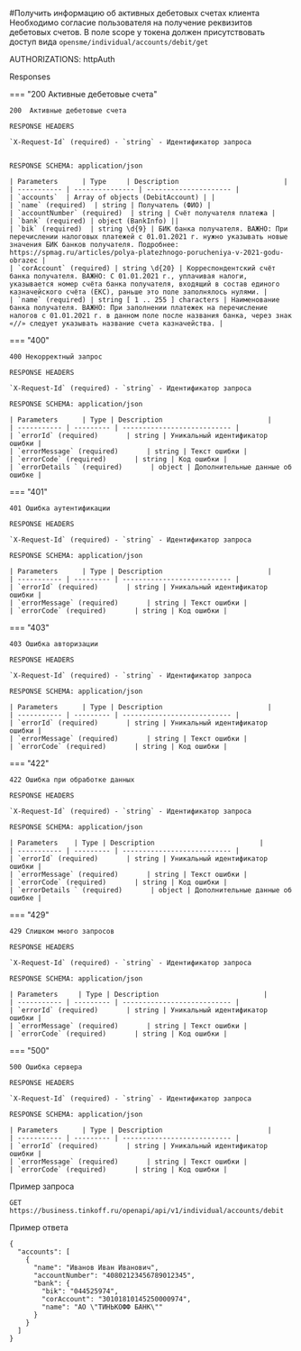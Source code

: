 #Получить информацию об активных дебетовых счетах клиента
Необходимо согласие пользователя на получение реквизитов дебетовых счетов. В поле scope у токена должен присутствовать доступ вида ```opensme/individual/accounts/debit/get```

AUTHORIZATIONS: httpAuth

Responses

=== "200  Активные дебетовые счета"

    200  Активные дебетовые счета

    RESPONSE HEADERS

    `X-Request-Id` (required) - `string` - Идентификатор запроса
    

    RESPONSE SCHEMA: application/json

    | Parameters      | Type     | Description                          |
    | ----------- | --------------- | --------------------- |
    | `accounts`  | Array of objects (DebitAccount) | |
    | `name` (required)  | string | Получатель (ФИО) |
    | `accountNumber` (required)  | string | Счёт получателя платежа |
    | `bank` (required) | object (BankInfo) ||
    | `bik` (required)  | string \d{9} | БИК банка получателя. ВАЖНО: При перечислении налоговых платежей с 01.01.2021 г. нужно указывать новые значения БИК банков получателя. Подробнее: https://spmag.ru/articles/polya-platezhnogo-porucheniya-v-2021-godu-obrazec |
    | `corAccount` (required) | string \d{20} | Корреспондентский счёт банка получателя. ВАЖНО: С 01.01.2021 г., уплачивая налоги, указывается номер счёта банка получателя, входящий в состав единого казначейского счёта (ЕКС), раньше это поле заполнялось нулями. |
    | `name` (required) | string [ 1 .. 255 ] characters | Наименование банка получателя. ВАЖНО: При заполнении платежек на перечисление налогов с 01.01.2021 г. в данном поле после названия банка, через знак «//» следует указывать название счета казначейства. |

 

=== "400"

    400 Некорректный запрос

    RESPONSE HEADERS

    `X-Request-Id` (required) - `string` - Идентификатор запроса

    RESPONSE SCHEMA: application/json

    | Parameters      | Type | Description                          |
    | ----------- | --------- | --------------------------- |
    | `errorId` (required)       | string | Уникальный идентификатор ошибки |
    | `errorMessage` (required)       | string | Текст ошибки |
    | `errorCode` (required)       | string | Код ошибки |
    | `errorDetails ` (required)       | object | Дополнительные данные об ошибке |

=== "401"

    401 Ошибка аутентификации

    RESPONSE HEADERS

    `X-Request-Id` (required) - `string` - Идентификатор запроса

    RESPONSE SCHEMA: application/json

    | Parameters      | Type | Description                          |
    | ----------- | --------- | --------------------------- |
    | `errorId` (required)       | string | Уникальный идентификатор ошибки |
    | `errorMessage` (required)       | string | Текст ошибки |
    | `errorCode` (required)       | string | Код ошибки |

=== "403"

    403 Ошибка авторизации

    RESPONSE HEADERS

    `X-Request-Id` (required) - `string` - Идентификатор запроса

    RESPONSE SCHEMA: application/json

    | Parameters      | Type | Description                          |
    | ----------- | --------- | --------------------------- |
    | `errorId` (required)       | string | Уникальный идентификатор ошибки |
    | `errorMessage` (required)       | string | Текст ошибки |
    | `errorCode` (required)       | string | Код ошибки |


=== "422"

    422 Ошибка при обработке данных

    RESPONSE HEADERS

    `X-Request-Id` (required) - `string` - Идентификатор запроса

    RESPONSE SCHEMA: application/json

    | Parameters    | Type | Description                          |
    | ----------- | --------- | --------------------------- |
    | `errorId` (required)       | string | Уникальный идентификатор ошибки |
    | `errorMessage` (required)       | string | Текст ошибки |
    | `errorCode` (required)       | string | Код ошибки |
    | `errorDetails ` (required)       | object | Дополнительные данные об ошибке |

=== "429"

    429 Слишком много запросов

    RESPONSE HEADERS

    `X-Request-Id` (required) - `string` - Идентификатор запроса

    RESPONSE SCHEMA: application/json

    | Parameters     | Type | Description                          |
    | ----------- | --------- | --------------------------- |
    | `errorId` (required)       | string | Уникальный идентификатор ошибки |
    | `errorMessage` (required)       | string | Текст ошибки |
    | `errorCode` (required)       | string | Код ошибки |

=== "500"

    500 Ошибка сервера

    RESPONSE HEADERS

    `X-Request-Id` (required) - `string` - Идентификатор запроса

    RESPONSE SCHEMA: application/json

    | Parameters      | Type | Description                          |
    | ----------- | --------- | --------------------------- |
    | `errorId` (required)       | string | Уникальный идентификатор ошибки |
    | `errorMessage` (required)       | string | Текст ошибки |
    | `errorCode` (required)       | string | Код ошибки |

Пример запроса

```GET https://business.tinkoff.ru/openapi/api/v1/individual/accounts/debit```

Пример ответа

```
{
  "accounts": [
    {
      "name": "Иванов Иван Иванович",
      "accountNumber": "40802123456789012345",
      "bank": {
        "bik": "044525974",
        "corAccount": "30101810145250000974",
        "name": "АО \"ТИНЬКОФФ БАНК\""
      }
    }
  ]
}
```
